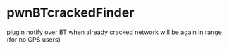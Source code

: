 # pwnBTcrackedFinder
plugin notify over BT when already cracked network will be again in range (for no GPS users)
